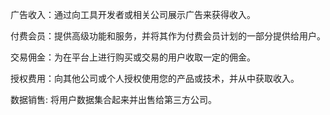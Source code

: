 广告收入：通过向工具开发者或相关公司展示广告来获得收入。

付费会员：提供高级功能和服务，并将其作为付费会员计划的一部分提供给用户。

交易佣金：为在平台上进行购买或交易的用户收取一定的佣金。

授权费用：向其他公司或个人授权使用您的产品或技术，并从中获取收入。

数据销售: 将用户数据集合起来并出售给第三方公司。